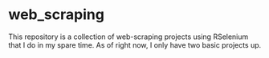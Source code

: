 # web_scraping

This repository is a collection of web-scraping projects using RSelenium that I do in my spare time. As of right now, I only have two basic projects up.
